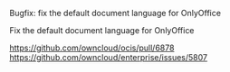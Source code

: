 Bugfix: fix the default document language for OnlyOffice

Fix the default document language for OnlyOffice

https://github.com/owncloud/ocis/pull/6878
https://github.com/owncloud/enterprise/issues/5807
